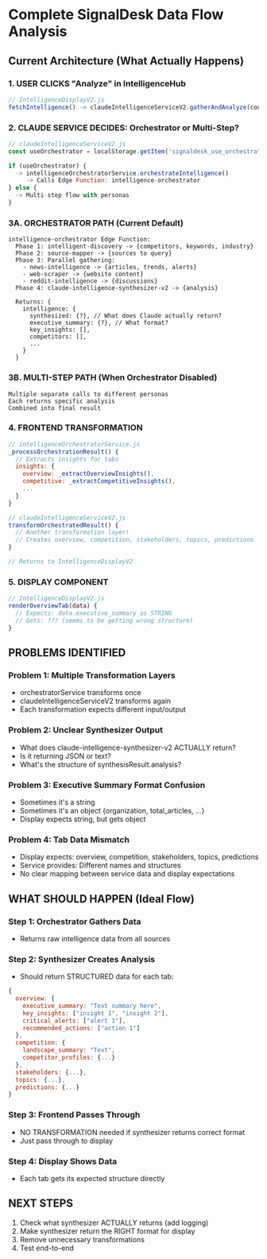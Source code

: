 # Complete SignalDesk Data Flow Analysis

## Current Architecture (What Actually Happens)

### 1. USER CLICKS "Analyze" in IntelligenceHub
```javascript
// IntelligenceDisplayV2.js
fetchIntelligence() -> claudeIntelligenceServiceV2.gatherAndAnalyze(config, timeframe)
```

### 2. CLAUDE SERVICE DECIDES: Orchestrator or Multi-Step?
```javascript
// claudeIntelligenceServiceV2.js
const useOrchestrator = localStorage.getItem('signaldesk_use_orchestrator') !== 'false'

if (useOrchestrator) {
  -> intelligenceOrchestratorService.orchestrateIntelligence()
     -> Calls Edge Function: intelligence-orchestrator
} else {
  -> Multi-step flow with personas
}
```

### 3A. ORCHESTRATOR PATH (Current Default)
```
intelligence-orchestrator Edge Function:
  Phase 1: intelligent-discovery -> {competitors, keywords, industry}
  Phase 2: source-mapper -> {sources to query}
  Phase 3: Parallel gathering:
    - news-intelligence -> {articles, trends, alerts}
    - web-scraper -> {website content}
    - reddit-intelligence -> {discussions}
  Phase 4: claude-intelligence-synthesizer-v2 -> {analysis}
  
  Returns: {
    intelligence: {
      synthesized: {?}, // What does Claude actually return?
      executive_summary: {?}, // What format?
      key_insights: [],
      competitors: [],
      ...
    }
  }
```

### 3B. MULTI-STEP PATH (When Orchestrator Disabled)
```
Multiple separate calls to different personas
Each returns specific analysis
Combined into final result
```

### 4. FRONTEND TRANSFORMATION
```javascript
// intelligenceOrchestratorService.js
_processOrchestrationResult() {
  // Extracts insights for tabs
  insights: {
    overview: _extractOverviewInsights(),
    competitive: _extractCompetitiveInsights(),
    ...
  }
}

// claudeIntelligenceServiceV2.js  
transformOrchestratedResult() {
  // Another transformation layer!
  // Creates overview, competition, stakeholders, topics, predictions
}

// Returns to IntelligenceDisplayV2
```

### 5. DISPLAY COMPONENT
```javascript
// IntelligenceDisplayV2.js
renderOverviewTab(data) {
  // Expects: data.executive_summary as STRING
  // Gets: ??? (seems to be getting wrong structure)
}
```

## PROBLEMS IDENTIFIED

### Problem 1: Multiple Transformation Layers
- orchestratorService transforms once
- claudeIntelligenceServiceV2 transforms again
- Each transformation expects different input/output

### Problem 2: Unclear Synthesizer Output
- What does claude-intelligence-synthesizer-v2 ACTUALLY return?
- Is it returning JSON or text?
- What's the structure of synthesisResult.analysis?

### Problem 3: Executive Summary Format Confusion
- Sometimes it's a string
- Sometimes it's an object {organization, total_articles, ...}
- Display expects string, but gets object

### Problem 4: Tab Data Mismatch
- Display expects: overview, competition, stakeholders, topics, predictions
- Service provides: Different names and structures
- No clear mapping between service data and display expectations

## WHAT SHOULD HAPPEN (Ideal Flow)

### Step 1: Orchestrator Gathers Data
- Returns raw intelligence data from all sources

### Step 2: Synthesizer Creates Analysis
- Should return STRUCTURED data for each tab:
```javascript
{
  overview: {
    executive_summary: "Text summary here",
    key_insights: ["insight 1", "insight 2"],
    critical_alerts: ["alert 1"],
    recommended_actions: ["action 1"]
  },
  competition: {
    landscape_summary: "Text",
    competitor_profiles: {...}
  },
  stakeholders: {...},
  topics: {...},
  predictions: {...}
}
```

### Step 3: Frontend Passes Through
- NO TRANSFORMATION needed if synthesizer returns correct format
- Just pass through to display

### Step 4: Display Shows Data
- Each tab gets its expected structure directly

## NEXT STEPS

1. Check what synthesizer ACTUALLY returns (add logging)
2. Make synthesizer return the RIGHT format for display
3. Remove unnecessary transformations
4. Test end-to-end